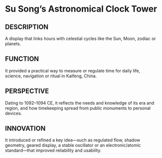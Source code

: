 ---
---
# Su Song’s Astronomical Clock Tower

## DESCRIPTION
A display that links hours with celestial cycles like the Sun, Moon, zodiac or planets.

## FUNCTION
It provided a practical way to measure or regulate time for daily life, science, navigation or ritual in Kaifeng, China.

## PERSPECTIVE
Dating to 1092–1094 CE, it reflects the needs and knowledge of its era and region, and how timekeeping spread from public monuments to personal devices.

## INNOVATION
It introduced or refined a key idea—such as regulated flow, shadow geometry, geared display, a stable oscillator or an electronic/atomic standard—that improved reliability and usability.
